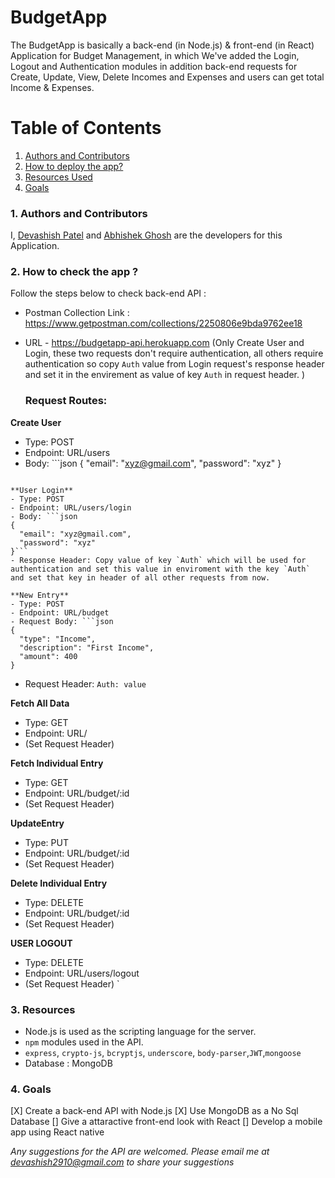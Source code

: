 # BudgetApp
The BudgetApp is basically a back-end (in Node.js) & front-end (in React) Application for Budget Management, in which We've added the Login, Logout and Authentication modules in addition back-end requests for Create, Update, View, Delete Incomes and Expenses and users can get total Income & Expenses.


# Table of Contents
1. [Authors and Contributors](#author)
2. [How to deploy the app?](#deploy-app)
3. [Resources Used](#resources)
4. [Goals](#future-improvements)

### <a name="author"></a>1. Authors and Contributors

I, [Devashish Patel](https://github.com/Devashish2910) and [Abhishek Ghosh](https://github.com/ghoshabhi) are the developers for this Application.

### <a name="deploy-app"></a>2. How to check the app ?
Follow the steps below to check back-end API :

-  Postman Collection Link : https://www.getpostman.com/collections/2250806e9bda9762ee18
- URL - https://budgetapp-api.herokuapp.com
(Only Create User and Login, these two requests don't require authentication, all others require authentication so copy `Auth` value from Login request's response header and set it in the envirement as value of key `Auth` in request header. )

  ### Request Routes:
 **Create User**
  - Type: POST
  - Endpoint: URL/users
  - Body: ```json
  {
	"email": "xyz@gmail.com",
	"password": "xyz"
  }
  ```(Minimum password length is 5)

 **User Login**
  - Type: POST
  - Endpoint: URL/users/login
  - Body: ```json
  {
	"email": "xyz@gmail.com",
	"password": "xyz"
  }```
  - Response Header: Copy value of key `Auth` which will be used for authentication and set this value in enviroment with the key `Auth` and set that key in header of all other requests from now.

 **New Entry**
  - Type: POST
  - Endpoint: URL/budget
  - Request Body: ```json
  {
	"type": "Income",
	"description": "First Income",
	"amount": 400
  }
 ```
  - Request Header: `Auth: value`

 **Fetch All Data**
 - Type: GET
 - Endpoint: URL/
 - (Set Request Header)

 **Fetch Individual Entry**
 - Type: GET
 - Endpoint: URL/budget/:id
 - (Set Request Header)

 **UpdateEntry**
 - Type: PUT
 - Endpoint: URL/budget/:id
 - (Set Request Header)

 **Delete Individual Entry**
 - Type: DELETE
 - Endpoint: URL/budget/:id
 - (Set Request Header)

 **USER LOGOUT**
 - Type: DELETE
 - Endpoint: URL/users/logout
 - (Set Request Header)
`




### <a name="resources"></a> 3. Resources

* Node.js is used as the scripting language for the server.
* `npm` modules used in the API.
 * `express`, `crypto-js`, `bcryptjs`, `underscore`, `body-parser`,`JWT`,`mongoose`
* Database : MongoDB

### <a name="future-improvements"></a> 4. Goals
[X] Create a back-end API with Node.js
[X] Use MongoDB as a No Sql Database
[] Give a attaractive front-end look with React
[] Develop a mobile app using React native

_Any suggestions for the API are welcomed. Please email me at devashish2910@gmail.com to share your suggestions_

